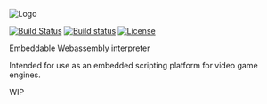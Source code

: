 ![Logo](logo.svg=250x)

[![Build Status](https://travis-ci.org/AdamDicker/warp.svg?branch=master)](https://travis-ci.org/AdamDicker/warp) [![Build status](https://ci.appveyor.com/api/projects/status/avlyeqlevofqdpa1/branch/master?svg=true)](https://ci.appveyor.com/project/AdamDicker/warp/branch/master) [![License](https://img.shields.io/badge/License-Apache%202.0-blue.svg)](http://www.apache.org/licenses/LICENSE-2.0)

Embeddable Webassembly interpreter

Intended for use as an embedded scripting platform for video game engines.

WIP
